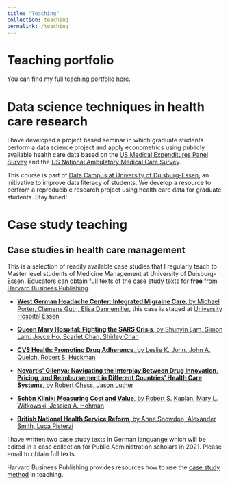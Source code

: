 ```yaml
---
title: "Teaching"
collection: teaching
permalink: /teaching
---
```


# Teaching portfolio

You can find my full teaching portfolio [here](files/Blankart_Teaching_Portfolio.pdf).


# Data science techniques in health care research

I have developed a project based seminar in which graduate students perform a data science project and apply econometrics using publicly available health care data based on the [US Medical Expenditures Panel Survey](https://meps.ahrq.gov/mepsweb/) and the [US National Ambulatory Medical Care Survey](https://www.cdc.gov/nchs/ahcd/index.htm).

This course is part of [Data Campus at University of Duisburg-Essen](https://www.uni-due.de/ub/datacampus/index.php), an initivative to improve data literacy of students. We develop a resource to perfrom a reproducible research project using health care data for graduate students. Stay tuned!


# Case study teaching


## Case studies in health care management


This is a selection of readily available case studies that I regularly teach to Master level students of Medicine Management at University of Duisburg-Essen. Educators can obtain full texts of the case study texts for **free** from [Harvard Business Publishing](https://hbsp.harvard.edu/educator/).

- [**West German Headache Center: Integrated Migraine Care**, by Michael Porter, Clemens Guth, Elisa Dannemiller](https://hbsp.harvard.edu/product/707559-PDF-ENG), this case is staged at [University Hospital Essen](http://www.uniklinikum-essen.de/)

- [**Queen Mary Hospital: Fighting the SARS Crisis**, by Shunyin Lam, Simon Lam, Joyce Ho, Scarlet Chan, Shirley Chan](https://hbsp.harvard.edu/product/HKU402-PDF-ENG)

- [**CVS Health: Promoting Drug Adherence**, by Leslie K. John, John A. Quelch, Robert S. Huckman](https://hbsp.harvard.edu/product/515010-PDF-ENG)
- [**Novartis' Gilenya: Navigating the Interplay Between Drug Innovation, Pricing, and Reimbursement in Different Countries' Health Care Systems**, by Robert Chess, Jason Luther](https://hbsp.harvard.edu/product/E489-PDF-ENG)

- [**Schön Klinik: Measuring Cost and Value**, by Robert S. Kaplan, Mary L. Witkowski, Jessica A. Hohman](https://hbsp.harvard.edu/product/112085-PDF-ENG)


- [**British National Health Service Reform**, by Anne Snowdon, Alexander Smith, Luca Pisterzi](https://hbsp.harvard.edu/product/W14286-PDF-ENG)

I have written two case study texts in German languange which will be edited in a case collection for Public Administration scholars in 2021. Please email to obtain full texts.


Harvard Business Publishing provides resources how to use the [case study method](http://academic.hbsp.harvard.edu/teachingwithcases) in teaching.


